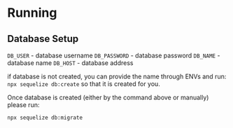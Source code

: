 # Running

## Database Setup

`DB_USER` - database username
`DB_PASSWORD` - database password
`DB_NAME` - database name
`DB_HOST` - database address

if database is not created, you can provide the name through ENVs and run:
`npx sequelize db:create` so that it is created for you.

Once database is created (either by the command above or manually) please run:

`npx sequelize db:migrate`
